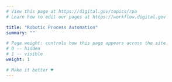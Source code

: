 ```yaml
---
# View this page at https://digital.gov/topics/rpa
# Learn how to edit our pages at https://workflow.digital.gov

title: "Robotic Process Automation"
summary: ""

# Page weight: controls how this page appears across the site
# 0 -- hidden
# 1 -- visible
weight: 1

# Make it better ♥
---
```

